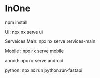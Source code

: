 # InOne

npm install

UI: npx nx serve ui

Serveices
 Main: npx nx serve services-main

Mobile : npx nx serve mobile

anroid: npx nx serve android

python: npx nx run python:run-fastapi
